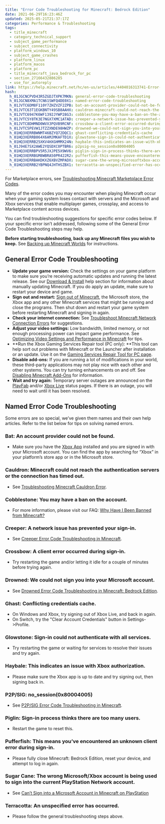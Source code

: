 ```yaml
---
title: "Error Code Troubleshooting for Minecraft: Bedrock Edition"
date: 2021-06-29T16:23:46Z
updated: 2025-05-21T21:37:17Z
categories: Performance & Troubleshooting
tags:
  - title_minecraft
  - category_technical_support
  - subject_game_performance
  - subject_connectivity
  - platform_windows_10
  - subject_game_crashes
  - platform_linux
  - platform_macos
  - platform_pc
  - title_minecraft_java_bedrock_for_pc
  - section_27166432886285
  - use_for_autoreply
link: https://help.minecraft.net/hc/en-us/articles/4404016313741-Error-Code-Troubleshooting-for-Minecraft-Bedrock-Edition
hash:
  h_01JGCNCPVD43R5ZGDJTXPK7MKN: general-error-code-troubleshooting
  h_01JGCN8XMA1TCN61SWFQ4DE0X1: named-error-code-troubleshooting
  h_01JVTC6DM8F110Y7ZHZVZF2ZPB: bat-an-account-provider-could-not-be-found
  h_01JVTC63T1EGKBNTY49SB8AAHX: cauldron-minecraft-could-not-reach-the-authentication-servers-or-the-connection-has-timed-out
  h_01JVTC6947K6WF1392JYWP28G3: cobblestone-you-may-have-a-ban-on-the-account
  h_01JVTC5Y8TK3E7NGX7XMC1ATAD: creeper-a-network-issue-has-prevented-your-sign-in
  h_01JVTC8DHMND0WVX3PQVB9RCNF: crossbow-a-client-error-occurred-during-sign-in
  h_01JVTC5PEVW1JTZZXNDE98HWZP: drowned-we-could-not-sign-you-into-your-microsoft-account
  h_01HQ3XERRBWNMT46BZYQ72DQC1: ghast-conflicting-credentials-cache
  h_01HQ3XERRB064X6AMJMKAFTD1X: glowstone-sign-in-could-not-authenticate-with-all-services
  h_01HQ3XERRB25XKV4HXGHMMX24N: haybale-this-indicates-an-issue-with-xbox-authorization
  h_01J94E7SX2AWE2YQSDXC0PTBR6: p2psig-no_session0x80004005
  h_01HQ3XERRBPV5R5JXJPE5X9WV6: piglin-sign-in-process-thinks-there-are-too-many-users
  h_01HQ3XERRBGM8WBRA50PR422R2: pufferfish-this-means-youve-encountered-an-unknown-client-error-during-sign-in
  h_01HQ3XERRBAKDKXZ6XBVZMPADX: sugar-cane-the-wrong-microsoftxbox-account-is-being-used-to-sign-into-the-current-playstation-network-account
  h_01HQ3XERRB2YBPNQ4JHTHSZBX1: terracotta-an-unspecified-error-has-occurred
---
```


For Marketplace errors, see [Troubleshooting Minecraft Marketplace Error Codes](../Marketplace-Troubleshooting/Troubleshooting-Minecraft-Marketplace-Error-Codes.md).

Many of the error codes you may encounter when playing Minecraft occur when your gaming system loses contact with servers and the Microsoft and Xbox services that enable multiplayer games, crossplay, and access to Marketplace content across devices.

You can find troubleshooting suggestions for specific error codes below. If your specific error isn’t addressed, following some of the General Error Code Troubleshooting steps may help.

**Before starting troubleshooting, back up any Minecraft files you wish to keep.** See [Backing up Minecraft Worlds](../Backup-Restore/How-to-Transfer-Your-World-to-Another-Device-in-Minecraft-Bedrock-Edition.md) for instructions.

## General Error Code Troubleshooting

- **Update your game version:** Check the settings on your game platform to make sure you’re receiving automatic updates and running the latest release. See our [Download & Install](https://help.minecraft.net/hc/en-us/sections/27166490706957) help section for information about manually updating Minecraft. If you do apply an update, make sure to restart your device and game.
- **Sign out and restart:** [Sign out of Minecraft](../Account-Sign-In/Sign-Out-of-Minecraft.md), the Microsoft store, the Xbox app and any other Minecraft services that might be running and close the programs. Then shut down and restart your game system before restarting Minecraft and signing in again.
- **Check your internet connection:** See [Troubleshoot Minecraft Network Connection Errors](./Troubleshoot-Minecraft-Network-Connection-Errors.md) for suggestions.
- **Adjust your video settings:** Low bandwidth, limited memory, or not enough processing power can impact game performance. See [Optimizing Video Settings and Performance in Minecraft](./Optimizing-Minecraft-Bedrock-Edition-Video-Settings-and-Performance.md) for tips.
- **Run the Xbox Gaming Services Repair tool (PC only): **This tool can help sort out problems with Minecraft or the Launcher after installation or an update. Use it on the [Gaming Services Repair Tool for PC page](https://support.xbox.com/en-US/help/games-apps/troubleshooting/gaming-services-repair-tool).
- **Disable add-ons:** If you are running a lot of modifications in your world, these third-party applications may not play nice with each other and other systems. You can try turning enhancements on and off. See [Disabling Minecraft Add-Ons](../Managing-Marketplace-Content/Disabling-Minecraft-Add-Ons.md) for information.
- **Wait and try again:** Temporary server outages are announced on the [PlayFab](https://status.playfab.com/) and/or [Xbox Live](https://support.xbox.com/en-US/xbox-live-status) status pages. If there is an outage, you will need to wait until it has been resolved.

## Named Error Code Troubleshooting

Some errors are so special, we’ve given them names and their own help articles. Refer to the list below for tips on solving named errors.

### Bat: An account provider could not be found.

- Make sure you have the [Xbox App](https://www.xbox.com/en-US/apps/xbox-app-for-pc) installed and you are signed in with your Microsoft account. You can find the app by searching for “Xbox” in your platform’s store app or in the Microsoft store.

### Cauldron: Minecraft could not reach the authentication servers or the connection has timed out. 

- See [Troubleshooting Minecraft Cauldron Error](./Troubleshooting-Minecraft-Cauldron-Error.md).

### Cobblestone: You may have a ban on the account.

- For more information, please visit our FAQ: [Why Have I Been Banned from Minecraft?](../Player-Reporting-Bans/Banned-Minecraft-Accounts-and-the-Appeal-Process.md)

### Creeper: A network issue has prevented your sign-in.

- See [Creeper Error Code Troubleshooting in Minecraft](./Creeper-Error-Code-Troubleshooting-in-Minecraft.md).

### Crossbow: A client error occurred during sign-in.

- Try restarting the game and/or letting it idle for a couple of minutes before trying again.

### Drowned: We could not sign you into your Microsoft account.

- See [Drowned Error Code Troubleshooting in Minecraft: Bedrock Edition](./Drowned-Error-Code-Troubleshooting-in-Minecraft-Bedrock-Edition.md).

### Ghast: Conflicting credentials cache.

- On Windows and Xbox, try signing out of Xbox Live, and back in again.
- On Switch, try the "Clear Account Credentials" button in Settings-\>Profile.

### Glowstone: Sign-in could not authenticate with all services.

- Try restarting the game or waiting for services to resolve their issues and try again.

### Haybale: This indicates an issue with Xbox authorization.

- Please make sure the Xbox app is up to date and try signing out, then signing back in.

### P2P/SIG: no_session(0x80004005)

- See [P2P/SIG Error Code Troubleshooting in Minecraft](./P2P-SIG-Error-Code-Troubleshooting-in-Minecraft.md).

### Piglin: Sign-in process thinks there are too many users.

- Restart the game to reset this.

### Pufferfish: This means you’ve encountered an unknown client error during sign-in.

- Please fully close Minecraft: Bedrock Edition, reset your device, and attempt to log in again.

### Sugar Cane: The wrong Microsoft/Xbox account is being used to sign into the current PlayStation Network account.

- See [Can’t Sign into a Microsoft Account in Minecraft on PlayStation](../Linking-Microsoft-Accounts/Can-t-Sign-into-a-Microsoft-Account-in-Minecraft-on-PlayStation.md)

### Terracotta: An unspecified error has occurred.

- Please follow the general troubleshooting steps above.
